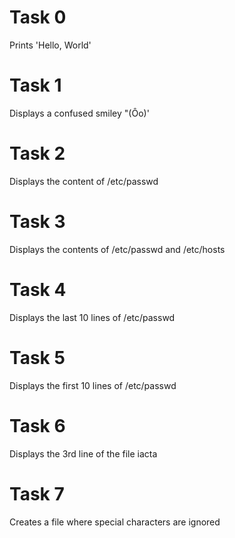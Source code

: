 # Task 0
Prints 'Hello, World'
# Task 1
Displays a confused smiley "(Ôo)'
# Task 2
Displays the content of /etc/passwd
# Task 3
Displays the contents of /etc/passwd and /etc/hosts
# Task 4
Displays the last 10 lines of /etc/passwd
# Task 5
Displays the first 10 lines of /etc/passwd
# Task 6
Displays the 3rd line of the file iacta
# Task 7
Creates a file where special characters are ignored
